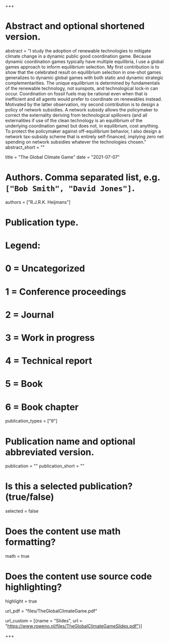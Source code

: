 +++
# Abstract and optional shortened version.
abstract = "I study the adoption of renewable technologies to mitigate climate change in a dynamic public good coordination game. Because dynamic coordination games typically have multiple equilibria, I use a global games approach to inform equilibrium selection. My first contribution is to show that the celebrated result on equilibrium selection in one-shot games generalizes to dynamic global games with both static and dynamic strategic complementarities. The unique equilibrium is determined by fundamentals of the renewable technology, not sunspots, and technological lock-in can occur. Coordination on fossil fuels may be rational even when that is inefficient and all agents would prefer to coordinate on renewables instead. Motivated by the latter observation, my second contribution is to design a policy of network subsidies. A network subsidy allows the policymaker to correct the externality deriving from technological spillovers (and all externalities if use of the clean technology is an equilibrium of the underlying coordination game) but does not, in equilibrium, cost anything. To protect the policymaker against off-equilibrium behavior, I also design a network tax-subsidy scheme that is entirely self-financed, implying zero net spending on network subsidies whatever the technologies chosen."
abstract_short = ""

title = "The Global Climate Game"
date = "2021-07-07"

# Authors. Comma separated list, e.g. `["Bob Smith", "David Jones"]`.
authors = ["R.J.R.K. Heijmans"]

# Publication type.
# Legend:
# 0 = Uncategorized
# 1 = Conference proceedings
# 2 = Journal
# 3 = Work in progress
# 4 = Technical report
# 5 = Book
# 6 = Book chapter
publication_types = ["9"]

# Publication name and optional abbreviated version.
publication = ""
publication_short = ""

# Is this a selected publication? (true/false)
selected = false


# Does the content use math formatting?
math = true

# Does the content use source code highlighting?
highlight = true

url_pdf = "files/TheGlobalClimateGame.pdf"

url_custom = [{name = "Slides", url = "https://www.roweno.nl/files/TheGlobalClimateGameSlides.pdf"}]



+++
